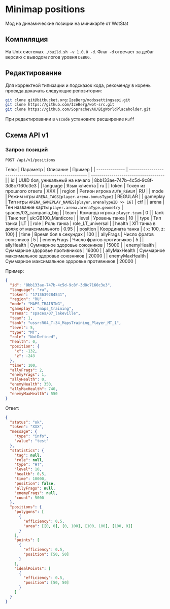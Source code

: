 # Minimap positions
Мод на динамические позиции на миникарте от WotStat

## Компиляция 
На Unix системах `./build.sh -v 1.0.0 -d`. Флаг `-d` отвечает за дебаг версию с выводом логов уровня `DEBUG`.

## Редактирование
Для корректной типизации и подсказок кода, рекоменду в корень проекда докачать следующие репозитории:

```bash
git clone git@bitbucket.org:IzeBerg/modssettingsapi.git
git clone https://github.com/IzeBerg/wot-src.git
git clone https://github.com/SoprachevAK/BigWorldPlaceholder.git
```

При редактировании в `vscode` установите расширение `Ruff`

## Схема API v1
### Запрос позиций
`POST /api/v1/positions`

Тело:
| Параметр       | Описание                                                  | Пример                               |
| -------------- | --------------------------------------------------------- | ------------------------------------ |
| id             | UUID боя, уникальный на начало                            | 8bb133ae-747b-4c5d-9c8f-3d8c7160c3e3 |
| language       | Язык клиента                                              | ru                                   |
| token          | Токен из прошлого ответа                                  | XXX                                  |
| region         | Регион игрока `AUTH_REALM`                                | RU                                   |
| mode           | Режим игры `ARENA_TAGS[player.arena.bonusType]`           | REGULAR                              |
| gameplay       | Тип игры `ARENA_GAMEPLAY_NAMES[player.arenaTypeID >> 16]` | сtf                                  |
| arena          | Тен название карты `player.arena.arenaType.geometry`      | spaces/03_campania_big               |
| team           | Команда игрока `player.team`                              | 0                                    |
| tank           | Танк тег                                                  | uk:GB100_Manticore                   |
| level          | Уровень танка                                             | 10                                   |
| type           | Тип танка                                                 | LT                                   |
| role           | Роль танка                                                | role_LT_universal                    |
| health         | ХП танка в долях от максимального                         | 0.95                                 |
| position       | Координата танка                                          | { x: 100, z: 100}                    |
| time           | Время боя в секундах                                      | 100                                  |
| allyFrags      | Число фрагов союзников                                    | 5                                    |
| enemyFrags     | Число фрагов противников                                  | 5                                    |
| allyHealth     | Суммарное здоровье союзников                              | 15000                                |
| enemyHealth    | Суммарное здоровье противников                            | 16000                                |
| allyMaxHealth  | Суммарное максимальное здоровье союзников                 | 20000                                |
| enemyMaxHealth | Суммарное максимальное здоровье противников               | 20000                                |

Пример:
```json
{
  "id": "8bb133ae-747b-4c5d-9c8f-3d8c7160c3e3",
  "language": "ru",
  "token": "1713639284541",
  "region": "RU",
  "mode": "MAPS_TRAINING",
  "gameplay": "maps_training",
  "arena": "spaces/07_lakeville",
  "team": 1,
  "tank": "ussr:R04_T-34_MapsTraining_Player_MT_1",
  "level": 5,
  "type": "MT",
  "role": "NotDefined",
  "health": 0,
  "position": {
    "x": -132,
    "z": -243
  },
  "time": 100,
  "allyFrags": 2,
  "enemyFrags": 1,
  "allyHealth": 0,
  "enemyHealth": 350,
  "allyMaxHealth": 740,
  "enemyMaxHealth": 550
}
```

Ответ:
```json
{
  "status": "ok",
  "token": "XXX",
  "message": {
    "type": "info",
    "value": "test"
  },
  "statistics": {
    "tag": null,
    "role": null,
    "type": "HT",
    "level": 10,
    "health": 0.5,
    "time": 10000,
    "position": false,
    "allyFrags": null,
    "enemyFrags": null,
    "count": 5000
  },
  "positions": {
    "polygons": [
      {
        "efficiency": 0.5,
        "area": [[0, 0], [0, 100], [100, 100], [100, 0]]
      }
    ],
    "points": [
      {
        "efficiency": 0.5,
        "position": [50, 50]
      }
    ],
    "idealPoints": [
      {
        "efficiency": 0.5,
        "position": [50, 50]
      }
    ]
  }
}
```